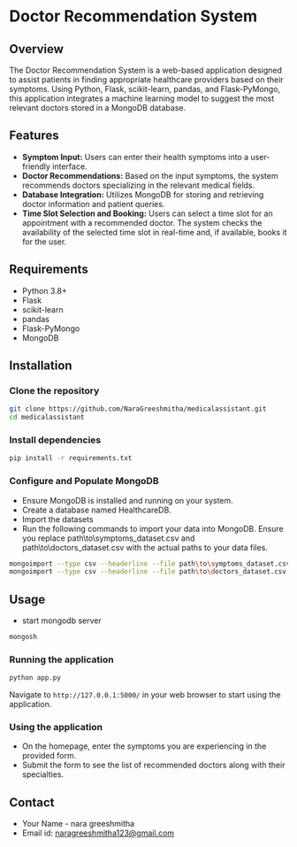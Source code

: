 # Doctor Recommendation System
## Overview
The Doctor Recommendation System is a web-based application designed to assist patients in finding appropriate healthcare providers based on their symptoms. Using Python, Flask, scikit-learn, pandas, and Flask-PyMongo, this application integrates a machine learning model to suggest the most relevant doctors stored in a MongoDB database.
## Features
- **Symptom Input:** Users can enter their health symptoms into a user-friendly interface.
- **Doctor Recommendations:** Based on the input symptoms, the system recommends doctors specializing in the relevant medical fields.
- **Database Integration:** Utilizes MongoDB for storing and retrieving doctor information and patient queries.
- **Time Slot Selection and Booking:** Users can select a time slot for an appointment with a recommended doctor. The system checks the 
    availability of the selected time slot in real-time and, if available, books it for the user.

## Requirements
- Python 3.8+
- Flask
- scikit-learn
- pandas
- Flask-PyMongo
- MongoDB

## Installation

### Clone the repository
```bash
git clone https://github.com/NaraGreeshmitha/medicalassistant.git
cd medicalassistant
```
### Install dependencies
```bash
pip install -r requirements.txt
```
### Configure and Populate MongoDB
- Ensure MongoDB is installed and running on your system.
- Create a database named HealthcareDB.
- Import the datasets
- Run the following commands to import your data into MongoDB. Ensure you replace path\to\symptoms_dataset.csv and path\to\doctors_dataset.csv with the actual paths to your data files.
 ```bash
mongoimport --type csv --headerline --file path\to\symptoms_dataset.csv --collection symptoms --db HealthcareDB
mongoimport --type csv --headerline --file path\to\doctors_dataset.csv --collection doctors --db HealthcareDB
```
## Usage
- start mongodb server
```bash
mongosh
```
### Running the application
```bash
python app.py
```
Navigate to `http://127.0.0.1:5000/` in your web browser to start using the application.

### Using the application
- On the homepage, enter the symptoms you are experiencing in the provided form.
- Submit the form to see the list of recommended doctors along with their specialties.
  
## Contact
- Your Name - nara greeshmitha
- Email id: naragreeshmitha123@gmail.com
